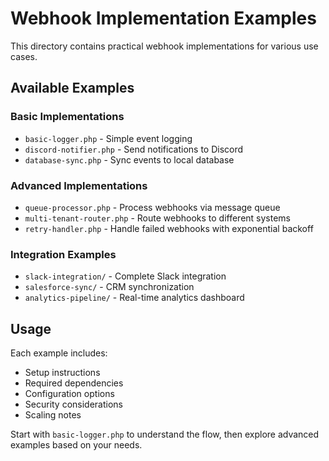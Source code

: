 # Webhook Implementation Examples

This directory contains practical webhook implementations for various use cases.

## Available Examples

### Basic Implementations
- `basic-logger.php` - Simple event logging
- `discord-notifier.php` - Send notifications to Discord
- `database-sync.php` - Sync events to local database

### Advanced Implementations
- `queue-processor.php` - Process webhooks via message queue
- `multi-tenant-router.php` - Route webhooks to different systems
- `retry-handler.php` - Handle failed webhooks with exponential backoff

### Integration Examples
- `slack-integration/` - Complete Slack integration
- `salesforce-sync/` - CRM synchronization
- `analytics-pipeline/` - Real-time analytics dashboard

## Usage

Each example includes:
- Setup instructions
- Required dependencies
- Configuration options
- Security considerations
- Scaling notes

Start with `basic-logger.php` to understand the flow, then explore advanced examples based on your needs.
